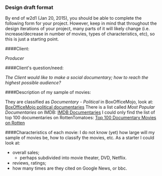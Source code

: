 ### Design draft format

By end of w2d1 (Jan 20, 2015), you should be able to complete the following form for your project. However, keep in mind that throughout the design iterations of your project, many parts of it will likely change (i.e. increase/decrease in number of movies, types of characteristics, etc), so this is just a starting point.

####Client:

*Producer*

####Client's question/need:

*The Client would like to make a social documentary; how to reach the highest possible audience?*

####Description of my sample of movies:

They are classified as *Documentary - Political* in BoxOfficeMojo, look at:
[BoxOfficeMojo political documentaries](http://boxofficemojo.com/genres/chart/?id=politicaldoc.htm "BoxOfficeMojo political documentaries")
There is a list called *Most Popular Documentaries* on IMDB:
[IMDB Documentaries](http://www.imdb.com/search/title?title_type=documentary&sort=moviemeter,asc "IMDB Documentaries")
I could only find the list of top 100 documentaries on RottenTomatoes:
[Top 100 Documentary Movies on Rotten](http://www.rottentomatoes.com/top/bestofrt/top_100_documentary_movies/?category=8 "Top 100 Documentaries on Rotten")

####Characteristics of each movie:
I do not know (yet) how large will my sample of movies be, how to classify the movies, etc. As a starter I could look at:

* overall sales;
    - perhaps subdivided into movie theater, DVD, Netflix.
* reviews, ratings;
* how many times are they cited on Google News, or bbc.
